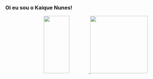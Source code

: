 ### Oi eu sou o Kaique Nunes!
<div align="center">
  <a href="https://github.com/rafaballerini">
  <img height="180em" img width="40%"  src="https://github-readme-stats.vercel.app/api?username=kainunes&show_icons=true&theme=algolia&include_all_commits=true&count_private=true"/>
  <img height="180em"  src="https://github-readme-stats.vercel.app/api/top-langs/?username=kainunes&layout=compact&langs_count=7&theme=algolia"/>
</div>

